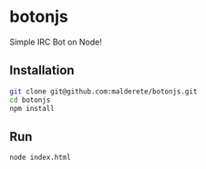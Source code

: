 botonjs
=======

Simple IRC Bot on Node!


Installation
------------

```bash
git clone git@github.com:malderete/botonjs.git
cd botonjs
npm install
```

Run
---

```bash
node index.html
```
